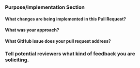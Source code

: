 <!--This PR Template was modified from https://github.com/AlexsLemonade/OpenPBTA-analysis/blob/master/.github/PULL_REQUEST_TEMPLATE.md-->

### Purpose/implementation Section

#### What changes are being implemented in this Pull Request?



#### What was your approach?



#### What GitHub issue does your pull request address?



### Tell potential reviewers what kind of feedback you are soliciting.
